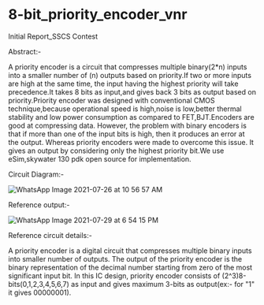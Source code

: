 # 8-bit_priority_encoder_vnr
Initial Report_SSCS Contest

Abstract:-

A priority encoder is a circuit that compresses multiple binary(2*n) inputs into a
smaller number of (n) outputs based on priority.If two or more inputs are high
at the same time, the input having the highest priority will take precedence.It
takes 8 bits as input,and gives back 3 bits as output based on priority.Priority
encoder was designed with conventional CMOS technique,because operational
speed is high,noise is low,better thermal stability and low power consumption
as compared to FET,BJT.Encoders are good at compressing data. However,
the problem with binary encoders is that if more than one of the input bits is
high, then it produces an error at the output. Whereas priority encoders were
made to overcome this issue. It gives an output by considering only the highest
priority bit.We use eSim,skywater 130 pdk open source for implementation.



Circuit Diagram:-

![WhatsApp Image 2021-07-26 at 10 56 57 AM](https://user-images.githubusercontent.com/86703317/127509339-cec7260d-f154-4f6f-9c7d-b0932b12fb46.jpeg)

Reference output:-

![WhatsApp Image 2021-07-29 at 6 54 15 PM](https://user-images.githubusercontent.com/86703317/127511038-e0ebb855-df96-4737-aadd-74c0b6d1e4d5.jpeg)

Reference circuit details:-

A priority encoder is a digital circuit that compresses multiple binary inputs into smaller number of outputs. The output of the priority encoder is the binary representation of the decimal number starting from zero of the most significant input bit. In this IC design, priority encoder consists of (2^3)8-bits(0,1,2,3,4,5,6,7) as input and gives maximum 3-bits as output(ex:- for "1" it gives 00000001).


